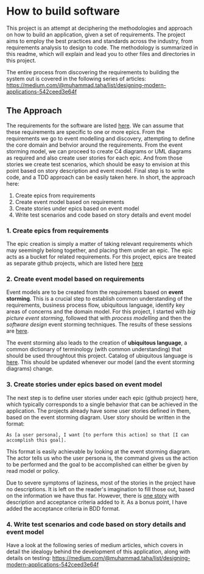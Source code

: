 # How to build software

This project is an attempt at deciphering the methodologies and approach on how to build an application, given a set of requirements. The project aims to employ 
the best practices and standards across the industry, from requirements analysis to design to code. The methodology is summarized in this readme, which will explain and lead you 
to other files and directories in this project.

The entire process from discovering the requirements to building the system out is covered in the following series of articles:
https://medium.com/@muhammad.taha/list/designing-modern-applications-542ceed3e64f



## The Approach
The requirements for the software are listed [here](./requirements.md). We can assume that these requirements are specific to one or more epics. From the requirements we go to event modelling and discovery, attempting to define the core domain and behvior around the requirements. From the event storming model, we can proceed to create C4 diagrams or UML diagrams as required and also create user stories for each epic. And from those stories we create test scenarios, which should be easy to envision at this point based on story description and event model. Final step is to write code, and a TDD approach can be easily taken here. In short, the approach here:

1. Create epics from requirements
2. Create event model based on requirements
3. Create stories under epics based on event model
4. Write test scenarios and code based on story details and event model



### 1. Create epics from requirements
The epic creation is simply a matter of taking relevant requirements which may seemingly belong together, and placing them under an epic. The epic acts as a bucket for related requirements. For this project, epics are treated as separate github projects, which are listed here [here](https://github.com/muhammad-taha1/modern-application/projects?query=is%3Aopen)


### 2. Create event model based on requirements
Event models are to be created from the requirements based on **event storming**. This is a crucial step to establish common understanding of the requirements, business process flow, ubiquitous language, identify key areas of concerns and the domain model.
For this project, I started with *big picture event storming*, followed that with *process modelling* and then the *software design* event storming techniques. The results of these sessions are [here](./modelling/event%20storming.pdf). 

The event storming also leads to the creation of **ubiquitous language**, a common dictionary of terminology (with common understanding) that should be used throughtout this project. Catalog of ubiquitous language is [here](./ubiquitous-language-catalog.md). This should be updated whenever our model (and the event storming diagrams) change.


### 3. Create stories under epics based on event model
The next step is to define user stories under each epic (github project) here, which typically corresponds to a single behavior that can be achieved in the application. The projects already have some user stories defined in them, based on the event storming diagram. User story should be written in the format:

    As [a user persona], I want [to perform this action] so that [I can accomplish this goal].

This format is easily achievable by looking at the event storming diagram. The actor tells us who the user persona is, the command gives us the action to be performed and the goal to be accomplished can either be given by read model or policy. 

Due to severe symptoms of laziness, most of the stories in the project have no descriptions. It is left on the reader's imagination to fill those out, based on the information we have thus far. However, there is [one story](https://github.com/users/muhammad-taha1/projects/3/views/1?pane=issue&itemId=31639433) with description and acceptance criteria added to it. As a bonus point, I have added the acceptance criteria in BDD format.



### 4. Write test scenarios and code based on story details and event model
Have a look at the following series of medium articles, which covers in detail the idealogy behind the development of this application, along with details on testing:
https://medium.com/@muhammad.taha/list/designing-modern-applications-542ceed3e64f
